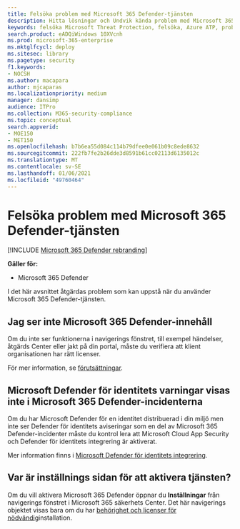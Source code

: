 ```yaml
---
title: Felsöka problem med Microsoft 365 Defender-tjänsten
description: Hitta lösningar och Undvik kända problem med Microsoft 365 Defender
keywords: felsöka Microsoft Threat Protection, felsöka, Azure ATP, problem, tillägg, sidan Inställningar
search.product: eADQiWindows 10XVcnh
ms.prod: microsoft-365-enterprise
ms.mktglfcycl: deploy
ms.sitesec: library
ms.pagetype: security
f1.keywords:
- NOCSH
ms.author: macapara
author: mjcaparas
ms.localizationpriority: medium
manager: dansimp
audience: ITPro
ms.collection: M365-security-compliance
ms.topic: conceptual
search.appverid:
- MOE150
- MET150
ms.openlocfilehash: b7b6ea55d084c114b79dfee0e061b09c8ede8632
ms.sourcegitcommit: 222fb7fe2b26dde3d8591b61cc02113d6135012c
ms.translationtype: MT
ms.contentlocale: sv-SE
ms.lasthandoff: 01/06/2021
ms.locfileid: "49760464"
---
```

# <a name="troubleshoot-microsoft-365-defender-service-issues"></a>Felsöka problem med Microsoft 365 Defender-tjänsten

[!INCLUDE [Microsoft 365 Defender rebranding](../includes/microsoft-defender.md)]


**Gäller för:**
- Microsoft 365 Defender

I det här avsnittet åtgärdas problem som kan uppstå när du använder Microsoft 365 Defender-tjänsten.

## <a name="i-dont-see-microsoft-365-defender-content"></a>Jag ser inte Microsoft 365 Defender-innehåll

Om du inte ser funktionerna i navigerings fönstret, till exempel händelser, åtgärds Center eller jakt på din portal, måste du verifiera att klient organisationen har rätt licenser.

För mer information, se [förutsättningar](prerequisites.md).

## <a name="microsoft-defender-for-identity-alerts-are-not-showing-up-in-the-microsoft-365-defender-incidents"></a>Microsoft Defender för identitets varningar visas inte i Microsoft 365 Defender-incidenterna

Om du har Microsoft Defender för en identitet distribuerad i din miljö men inte ser Defender för identitets aviseringar som en del av Microsoft 365 Defender-incidenter måste du kontrol lera att Microsoft Cloud App Security och Defender för identitets integrering är aktiverat.

Mer information finns i [Microsoft Defender för identitets integrering](https://docs.microsoft.com/cloud-app-security/mdi-integration).

## <a name="where-is-the-settings-page-for-turning-the-service-on"></a>Var är inställnings sidan för att aktivera tjänsten?

Om du vill aktivera Microsoft 365 Defender öppnar du **Inställningar** från navigerings fönstret i Microsoft 365 säkerhets Center. Det här navigerings objektet visas bara om du har [behörighet och licenser för nödvändig](mtp-enable.md#check-license-eligibility-and-required-permissions)installation.
